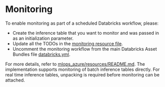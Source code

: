 # Monitoring

To enable monitoring as part of a scheduled Databricks workflow, please:
- Create the inference table that you want to monitor and was passed in as an initialization parameter.
- Update all the TODOs in the [monitoring resource file](../resources/monitoring-resource.yml).
- Uncomment the monitoring workflow from the main Databricks Asset Bundles file [databricks.yml](../databricks.yml).

For more details, refer to [mlops_azure/resources/README.md](../resources/README.md). 
The implementation supports monitoring of batch inference tables directly.
For real time inference tables, unpacking is required before monitoring can be attached.
